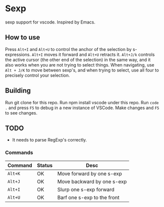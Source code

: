 # Sexp
sexp support for vscode. Inspired by Emacs.

## How to use
Press `Alt+I` and `Alt+U` to control the anchor of the selection by s-expressions. `Alt+I` moves it forward and `Alt+U` retracts it. `Alt+J/k` controls the active cursor (the other end of the selection) in the same way, and it also works when you are not trying to select things. When navigating, use `Alt + J/K` to move between sexp's, and when trying to select, use all four to precisely control your selection. 

## Building
Run git clone for this repo.
Run npm install vscode under this repo.
Run `code .` and press `F5` to debug in a new instance of VSCode. Make changes and `F5` to see changes.

## TODO
- It needs to parse RegExp's correctly.

### Commands
|Command | Status | Desc |
|--------|--------|------|
| `Alt+K` | OK | Move forward by one s-exp |
| `Alt+J` | OK | Move backward by one s-exp |
| `Alt+I` | OK | Slurp one s-exp forward |
| `Alt+U` | OK | Barf one s-exp to the front |